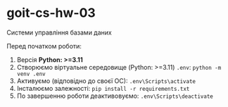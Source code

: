 # goit-cs-hw-03
Системи управління базами даних

Перед початком роботи:
1. Версія **Python: >=3.11**
2. Cтворюємо віртуальне середовище (Python: >=3.11) `.env`: `python -m venv .env`
3. Активуємо (відповідно до своєї ОС): `.env\Scripts\activate`
4. Інсталюємо залежності: `pip install -r requirements.txt`
5. По завершенню роботи деактивовуємо: `.env\Scripts\deactivate`